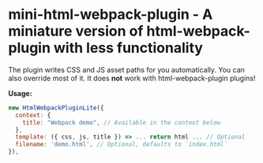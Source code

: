 # mini-html-webpack-plugin - A miniature version of html-webpack-plugin with less functionality

The plugin writes CSS and JS asset paths for you automatically. You can also override most of it. It does **not** work with html-webpack-plugin plugins!

**Usage:**

```javascript
new HtmlWebpackPluginLite({
  context: {
    title: "Webpack demo", // Available in the context below
  },
  template: ({ css, js, title }) => ... return html ... // Optional
  filename: 'demo.html', // Optional, defaults to `index.html`
}),
```
